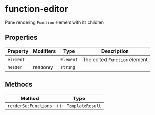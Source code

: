 # function-editor

Pane rendering `Function` element with its children

## Properties

| Property  | Modifiers | Type      | Description                   |
|-----------|-----------|-----------|-------------------------------|
| `element` |           | `Element` | The edited `Function` element |
| `header`  | readonly  | `string`  |                               |

## Methods

| Method               | Type                 |
|----------------------|----------------------|
| `renderSubFunctions` | `(): TemplateResult` |

